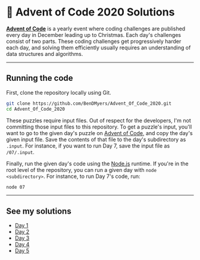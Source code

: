 # 🎄 Advent of Code 2020 Solutions

[**Advent of Code**](https://adventofcode.com) is a yearly event where coding challenges are published every day in December leading up to Christmas. Each day's challenges consist of two parts. These coding challenges get progressively harder each day, and solving them efficiently usually requires an understanding of data structures and algorithms.

***

## Running the code

First, clone the repository locally using Git.

```bash
git clone https://github.com/BenDMyers/Advent_Of_Code_2020.git
cd Advent_Of_Code_2020
```

These puzzles require input files. Out of respect for the developers, I'm not committing those input files to this repository. To get a puzzle's input, you'll want to go to the given day's puzzle on [Advent of Code](https://adventofcode.com), and copy the day's given input file. Save the contents of that file to the day's subdirectory as `.input`. For instance, if you want to run Day 7, save the input file as `/07/.input`.

Finally, run the given day's code using the [Node.js](https://nodejs.org) runtime. If you're in the root level of the repository, you can run a given day with `node <subdirectory>`. For instance, to run Day 7's code, run:

```bash
node 07
```

***

## See my solutions

* [Day 1](/01/)
* [Day 2](/02/)
* [Day 3](/03/)
* [Day 4](/04/)
* [Day 5](/05/)